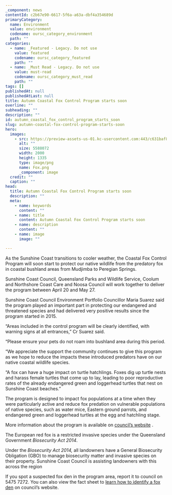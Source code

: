 ```yaml
---
_component: news
contentId: c2b67e90-6617-5f6a-a63a-dbf4a354689d
primaryCategory:
  name: Environment
  value: environment
  codename: oursc_category_environment
  path: ""
categories:
  - name: _Featured - Legacy. Do not use
    value: featured
    codename: oursc_category_featured
    path: ""
  - name: _Must Read - Legacy. Do not use
    value: must-read
    codename: oursc_category_must_read
    path: ""
tags: []
publishedAt: null
publishedAtLast: null
title: Autumn Coastal Fox Control Program starts soon
overline: ""
subheading: ""
description: ""
id: autumn_coastal_fox_control_program_starts_soon
slug: autumn-coastal-fox-control-program-starts-soon
hero:
  images:
    - src: https://preview-assets-us-01.kc-usercontent.com:443/c631baf8-1b46-001f-580c-d0001b68b4a8/2f74719d-1334-4071-b813-07a8d2179265/Fox.png
      alt: ""
      size: 5588072
      width: 2000
      height: 1335
      type: image/png
      name: Fox.png
      _component: image
  credit: ""
  caption: ""
head:
  title: Autumn Coastal Fox Control Program starts soon
  description: ""
  meta:
    - name: keywords
      content: ""
    - name: title
      content: Autumn Coastal Fox Control Program starts soon
    - name: description
      content: ""
    - name: image
      image: ""

---
```

As the Sunshine Coast transitions to cooler weather, the Coastal Fox Control Program will soon start to protect our native wildlife from the predatory fox in coastal bushland areas from Mudjimba to Peregian Springs.

Sunshine Coast Council, Queensland Parks and Wildlife Service, Coolum and Northshore Coast Care and Noosa Council will work together to deliver the program between April 20 and May 27.

Sunshine Coast Council Environment Portfolio Councillor Maria Suarez said the program played an important part in protecting our endangered and threatened species and had delivered very positive results since the program started in 2015.  

“Areas included in the control program will be clearly identified, with warning signs at all entrances,” Cr Suarez said.

“Please ensure your pets do not roam into bushland area during this period.

“We appreciate the support the community continues to give this program as we hope to reduce the impacts these introduced predators have on our native coastal wildlife species.

“A fox can have a huge impact on turtle hatchlings. Foxes dig up turtle nests and harass female turtles that come up to lay, leading to poor reproductive rates of the already endangered green and loggerhead turtles that nest on Sunshine Coast beaches.”

The program is designed to impact fox populations at a time when they were particularly active and reduce fox predation on vulnerable populations of native species, such as water mice, Eastern ground parrots, and endangered green and loggerhead turtles at the egg and hatchling stage.

More information about the program is available on [council’s website](https://www.sunshinecoast.qld.gov.au/Environment/Invasive-plants-and-animals/Invasive-animals/Managing-Invasive-Animals/What-council-is-doing/Coastal-fox-control-program)
.

The European red fox is a restricted invasive species under the Queensland Government *Biosecurity Act 2014*.

Under the *Biosecurity Act 2014,* all landowners have a General Biosecurity Obligation (GBO) to manage biosecurity matter and invasive species on their property. Sunshine Coast Council is assisting landowners with this across the region

If you spot a suspected fox den in the program area, report it to council on 5475 7272. You can also view the fact sheet to [learn how to identify a fox den](https://www.sunshinecoast.qld.gov.au/Environment/Invasive-plants-and-animals/Invasive-animals/Invasive-animals-of-our-region/Priority-Invasive-Animals/Fox)
&#x20;on council’s website.
